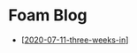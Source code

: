 # Foam Blog

- [[2020-07-11-three-weeks-in]]

[//begin]: # "Autogenerated link references for markdown compatibility"
[2020-07-11-three-weeks-in]: blog/2020-07-11-three-weeks-in.md "Three Weeks In"
[//end]: # "Autogenerated link references"
